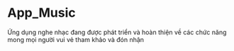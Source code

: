 # App_Music
Ứng dụng nghe nhạc đang được phát triển và hoàn thiện về các chức năng mong mọi người vui vẻ tham khảo và đón nhận
